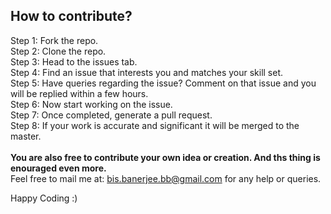 ## How to contribute?

Step 1: Fork the repo. <br>
Step 2: Clone the repo. <br>
Step 3: Head to the issues tab. <br>
Step 4: Find an issue that interests you and matches your skill set. <br>
Step 5: Have queries regarding the issue? Comment on that issue and you will be replied within a few hours. <br>
Step 6: Now start working on the issue. <br>
Step 7: Once completed, generate a pull request. <br>
Step 8: If your work is accurate and significant it will be merged to the master. <br>
 <br>
<b>You are also free to contribute your own idea or creation. And ths thing is enouraged even more.
</b> <br>
Feel free to mail me at: bis.banerjee.bb@gmail.com for any help or queries. <br>

Happy Coding :)
